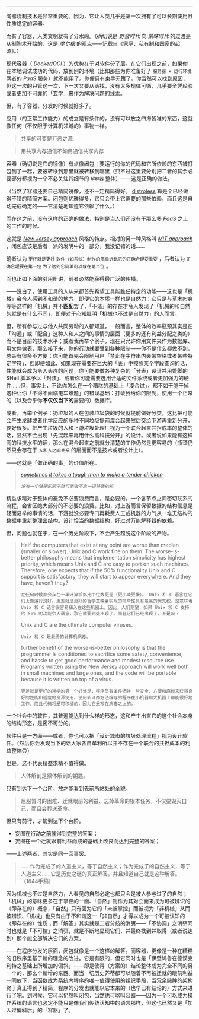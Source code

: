 

----



陶器烧制技术是非常重要的。因为，它让人类几乎是第一次拥有了可以长期使用且性质稳定的容器。

而有了容器，人类文明就有了分水岭。（确切说是 *野蛮时代* 向 *蒙昧时代* 的过渡是从制陶术开始的，这是 *摩尔根* 的观点——记载自《家庭、私有制和国家的起源》。）

现代容器（ *Docker/OCI* ）的优势在于对软件分了层。在它们出现之前，如果你在本地调试成功的代码，放到别的环境（比如那些为你准备好了 `服务器 + 运行环境` 两者的 *PaaS* 服务）就不能用了。你便只有束手无策了。你当然可以找到原因，但这一次的只管这一次，下一次又要从头找，没有太多规律可循，几乎要全凭经验或者更加不可靠的「玄学」来作为解决问题的线索。

但，有了容器，分发的时候就好多了。

应用（的正常工作能力）的成立是有条件的，没有可以放之四海皆准的东西，这就像任何（不仅限于计算机领域的）事物一样。



> 共享的可变是万恶之源
> 

> 用共享内存通信不如用通信共享内存
> 

容器（确切说是它的镜像）有点像闭包：要运行的你的代码和它所依赖的东西被打包到了一起，要被转移到那里就被转移到哪里（只不过这里要分别把二者的其余必要部分都视为一个不必关注其细节的 `解释器` 整体）——这是正确的做法。

（当然了容器还要自己精简镜像，还不一定精简得好。 [distroless](https://github.com/GoogleContainerTools/distroless.git) 算是个已经做得不错的精简方案。闭包则优雅得多，它只会带上它需要的那些依赖，而且这是自动完成确定的——它清楚地知道它依赖了什么。）

而在这之前，没有这样的正确的做法，特别是当人们还没有干那么多 *PaaS* 之上的工作的时候。

这就是 [*New Jersey approach*](https://dreamsongs.com/RiseOfWorseIsBetter.html) 风格的特点。相对的另一种风格叫 [*MIT approach*](https://dreamsongs.com/RiseOfWorseIsBetter.html) ，闭包应该是后者一派的发明中的一部分，我没记错的话……

前者认为 `更坏就是更好` `软件（如系统）制作的简单远比它的正确合理要重要` ，后者认为 `正确合理要在第一位` `为了达到它简单可以放在第二位` 。

而也正如下面的引用所讲，前者必然能获得最广泛的传播。

——说白了，使用工具的人从来都首先希望工具能胜任特定的功能——这也是「机械」会令人感到不和谐的地方，即便它的本质一样也是自然力：它只是与草木肉身等等这样的「机械」并不**匹配**罢了，「不谐」的存在才令人发现了「机械的和自然的就是有什么不同」，即便对于心知肚明「机械也不过是自然力」的人而言。

但，所有参与过与他人共同劳动的人都知道，一般而言，整体的效率瓶颈其实是在「沟通」或「配合」这种人和人之间的事情的层面（更多的还有利益分配之类的）而不是目前的技术水平；或者我再举个例子，现在只允许你用文件夹作为数据库、用文件做表，那么接下来，你的行动就要受到各种限制——你不是什么都做不到，总会有很多不方便；你可能首先会限制用户「禁止在字符串内夹带空格或者某些特定字符」，但即便如此，如果现在需要在巨大的「表」中按照某个字段查询的话，性能就会成为令人头疼的问题，你可能要做各种复杂的「分表」设计并用蹩脚的 SHell 脚本予以「封装」、或者你可能需要选用合适的文件系统或者更加强力的硬件……但，事实上，不论你怎么在一个糟糕的基础上「凑合过」，都不如干脆干掉这种让你「不得不面临电车难题」的错误基础：打破我给你的限制，使用一个正常的（以及合乎你**不仅仅当下的**需要的）数据库。

或者，再举个例子：扔垃圾的人在包装垃圾袋的时候就提前做好分类，这比把可能会产生发酵或者化学反应的多种不同垃圾提前混合起来然后交给下游再重新分开，要好很多。把产生垃圾的人和下游垃圾处理厂视为一个联合起来共担成本的整体的话，显然不会出现「先混起来再用什么高科技分开」的设计。或者说如果能有这样高的科技水平的话，那么在混合起来之前就分清楚的工作仍然是更容易的（瓶颈仍然只会存在于 `人和人之间关系` 的层面而不是技术或者设计上）。

——这就是「做正确的事」的价值所在。

> [*sometimes it takes a tough man to make a tender chicken*](https://english.stackexchange.com/questions/24460/what-does-it-takes-a-tough-man-to-make-a-tender-chicken-mean)
> 
> *`没有一个够硬的厨子就可能做不出一道够嫩的鸡`*
> 

精益求精对于整体的避免不必要浪费而言，是必要的。一个各节点之间密切联系的流程，会省区绝大部分的不必要的浪费。比如，对上游而言保留数据的结构信息是轻而易举的事情的话，下游就没必要专门再耗费人工或机器的力气从一堆无结构的数据中重新整理出结构。设计恰当的数据结构，好过对万能解释器的依赖。

但，问题也就在于，在一个历史阶段下，不会产生超脱这个阶段的产物。

> Half the computers that exist at any point are worse than median (smaller or slower). Unix and C work fine on them. The worse-is-better philosophy means that implementation simplicity has highest priority, which means Unix and C are easy to port on such machines. Therefore, one expects that if the 50% functionality Unix and C support is satisfactory, they will start to appear everywhere. And they have, haven’t they?
> 
> `在任何时候都会存在一半计算机都比中位数更差（更小或更慢）。 Unix 和 C 语言在它们上面运行良好。更差就是更好的哲学意味着实现的简单性具有最高的优先权，这意味着 Unix 和 C 语言很容易植入在这些机器上。因此，人们期望，如果 Unix 和 C 支持的 50% 的功能令人满意，那它就要到处出现了。而且它们已经出现了，不是吗？`
> 
> Unix and C are the ultimate computer viruses.
> 
> `Unix 和 C 是最终的计算机病毒。`
> 
> further benefit of the worse-is-better philosophy is that the programmer is conditioned to sacrifice some safety, convenience, and hassle to get good performance and modest resource use. Programs written using the New Jersey approach will work well both in small machines and large ones, and the code will be portable because it is written on top of a virus.
> 
> `更差就是更好的哲学的另一个好处是，程序员有条件牺牲一些安全、方便和麻烦来获得良好的性能和适度的资源使用。使用新泽西方法编写的程序在小机器和大机器上都能很好地工作，而且代码将是可移植的，因为它是写在病毒之上的。`
> 

一个社会中的软件，其普遍能达到什么样的形态，这和产生出来它的这个社会本身的结构形态，是密不可分的。

软件只是一方面——或者，你也可以把「设计城市的垃圾处理流程」视为设计软件。（然后你会发现当下的话大家各自牟利所以并不存在一个联合的共担成本的利益整体🙃）

但是，这不代表精益求精不值得做。

> 人体解剖是猴体解剖的钥匙。
> 

只有到达下一个台阶，放才能看到先前所站处的全貌。

> 屈服暂时的困难、迁就眼前的利益、忘掉革命的根本任务，不仅要毁灭自己，而且会葬送革命。
> 

但只有前行，才能到达下个台阶。

- 妄图在行动之前就得到完整的答案；
- 妄图在一个迁就眼前利益而成的基础上改良而达到完整的答案；

——上述两者，其实是同一回事罢。

> ……作为完成了的人道主义，等于自然主义；作为完成了的自然主义，等于人道主义……它是历史之谜的真正解答，并且知道自己就是这种解答。（1844手稿）
> 

因为机械也不过是自然力，人看见的自然必定也都只会是被人参与过了的自然；「机械」的意味更多在于掌控的一面、「自然」则作为其对立面来成为可被辨识的（即存在的）概念，「自然」只有因为它的「未被掌控」而被视为「非机械」从而被辨识、「机械」也只有由于不和谐这一「非自然」才得以成为一个可被认知的（即存在的）性质；而「解答」其实就是二者分歧的消弭——「不协调」之消弭同时也就是「不可控」之消弭，就是不断地显现它们、并最终找到并取得（或者说达到）那个能全部解决它们的方案。

——在程序分发的层面，闭包就像是一个这样的解答。而容器，更像是一种在糟糕的旧秩序里基于新的理念的改进。它是有限的，但它同时也是「伊壁鸠鲁在德谟克利特之基础上所增加的偏斜」——即是使得（方案的）结论整体成为完全不同的另一个的，那么个新增的东西。而当一切历史芥蒂都可以随着不再被迁就的眼前利益一同放下，当函数成为系统内程序的唯一值得使用的组织手段，当冗余臃肿的架构终于真正得到了精简，程序的分发也就能以它本来的（也早已有结论的）方式来进行了吧。到时候，它可以仍然叫闭包，当然也可以叫容器——因为一个可以成为操作系统的语言也必定不能只是像我们传统认知中的语言那样，但这也已然又是「加入过偏斜后」的「容器」了。
